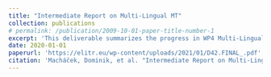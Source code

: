 ```yaml
---
title: "Intermediate Report on Multi-Lingual MT"
collection: publications
# permalink: /publication/2009-10-01-paper-title-number-1
excerpt: 'This deliverable summarizes the progress in WP4 Multi-Lingual MT during the first two years of the project. We briefly refer to the work that has been completed and reported in Deliverable D4. 1: Initial Report on Multi-Lingual MT, and report all necessary details of new work.'
date: 2020-01-01
paperurl: 'https://elitr.eu/wp-content/uploads/2021/01/D42.FINAL_.pdf'
citation: 'Macháček, Dominik, et al. "Intermediate Report on Multi-Lingual MT." (2020).'
---
```


